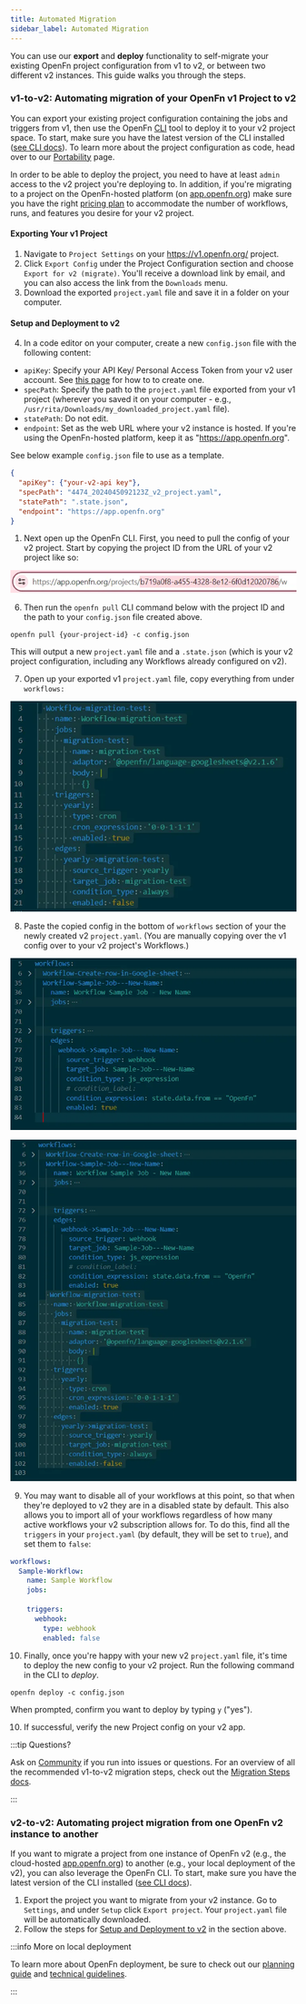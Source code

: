 ```yaml
---
title: Automated Migration
sidebar_label: Automated Migration
---
```


You can use our **export** and **deploy** functionality to self-migrate your
existing OpenFn project configuration from v1 to v2, or between two different v2
instances. This guide walks you through the steps.

### v1-to-v2: Automating migration of your OpenFn v1 Project to v2

You can export your existing project configuration containing the jobs and
triggers from v1, then use the OpenFn
[CLI](https://github.com/OpenFn/kit/tree/main/packages/cli) tool to deploy it to
your v2 project space. To start, make sure you have the latest version of the
CLI installed ([see CLI docs](/documentation/cli)). To learn more about the
project configuration as code, head over to our
[Portability](/documentation/deploy/portability) page.

In order to be able to deploy the project, you need to have at least `admin`
access to the v2 project you're deploying to. In addition, if you're migrating
to a project on the OpenFn-hosted platform (on
[app.openfn.org](https://app.openfn.org)) make sure you have the right
[pricing plan](https://www.openfn.org/pricing) to accommodate the number of
workflows, runs, and features you desire for your v2 project.

#### Exporting Your v1 Project

1. Navigate to `Project Settings` on your https://v1.openfn.org/ project.
2. Click `Export Config` under the Project Configuration section and choose
   `Export for v2 (migrate)`. You'll receive a download link by email, and you
   can also access the link from the `Downloads` menu.
3. Download the exported `project.yaml` file and save it in a folder on your
   computer.

#### Setup and Deployment to v2

4. In a code editor on your computer, create a new `config.json` file with the
   following content:

- `apiKey`: Specify your API Key/ Personal Access Token from your v2 user
  account. See [this page](/documentation/api-tokens) for how to to create one.
- `specPath`: Specify the path to the `project.yaml` file exported from your v1
  project (wherever you saved it on your computer - e.g.,
  `/usr/rita/Downloads/my_downloaded_project.yaml` file).
- `statePath`: Do not edit.
- `endpoint`: Set as the web URL where your v2 instance is hosted. If you're
  using the OpenFn-hosted platform, keep it as "https://app.openfn.org".

See below example `config.json` file to use as a template.

```json
{
  "apiKey": {"your-v2-api key"},
  "specPath": "4474_2024045092123Z_v2_project.yaml",
  "statePath": ".state.json",
  "endpoint": "https://app.openfn.org"
}
```

1. Next open up the OpenFn CLI. First, you need to pull the config of your v2
   project. Start by copying the project ID from the URL of your v2 project like
   so:

![Project ID](/img/projectid.webp)

6. Then run the `openfn pull` CLI command below with the project ID and the path
   to your `config.json` file created above.

```
openfn pull {your-project-id} -c config.json
```

This will output a new `project.yaml` file and a `.state.json` (which is your v2
project configuration, including any Workflows already configured on v2).

7. Open up your exported v1 `project.yaml` file, copy everything from under
   `workflows:`

![Select Workflows](/img/select_workflow_to_add.webp)

8. Paste the copied config in the bottom of `workflows` section of your the
   newly created v2 `project.yaml`. (You are manually copying over the v1 config
   over to your v2 project's Workflows.)

![Existing Workflows](/img/migration_existing-workflows.webp)

![Workflows Added](/img/migration_workflow_pasted.webp)

9. You may want to disable all of your workflows at this point, so that when
   they're deployed to v2 they are in a disabled state by default. This also
   allows you to import all of your workflows regardless of how many active
   workflows your v2 subscription allows for. To do this, find all the
   `triggers` in your `project.yaml` (by default, they will be set to `true`),
   and set them to `false`:

```yaml
workflows:
  Sample-Workflow:
    name: Sample Workflow
    jobs:

    triggers:
      webhook:
        type: webhook
        enabled: false
```

10. Finally, once you're happy with your new v2 `project.yaml` file, it's time
    to deploy the new config to your v2 project. Run the following command in
    the CLI to _deploy_.

```
openfn deploy -c config.json
```

When prompted, confirm you want to deploy by typing `y` ("yes").

10. If successful, verify the new Project config on your v2 app.

:::tip Questions?

Ask on [Community](https://community.openfn.org) if you run into issues or
questions. For an overview of all the recommended v1-to-v2 migration steps,
check out the [Migration Steps docs](/documentation/migration-steps).

:::

### v2-to-v2: Automating project migration from one OpenFn v2 instance to another

If you want to migrate a project from one instance of OpenFn v2 (e.g., the
cloud-hosted [app.openfn.org](https://app.openfn.org)) to another (e.g., your
local deployment of the v2), you can also leverage the OpenFn CLI. To start,
make sure you have the latest version of the CLI installed
([see CLI docs](/documentation/cli)).

1. Export the project you want to migrate from your v2 instance. Go to
   `Settings`, and under `Setup` click `Export project`. Your `project.yaml`
   file will be automatically downloaded.
2. Follow the steps for
   [Setup and Deployment to v2](#setup-and-deployment-to-v2) in the section
   above.

:::info More on local deployment

To learn more about OpenFn deployment, be sure to check out our
[planning guide](/documentation/deploy/options) and
[technical guidelines](/documentation/deploy/options#technical-guidelines).

:::
